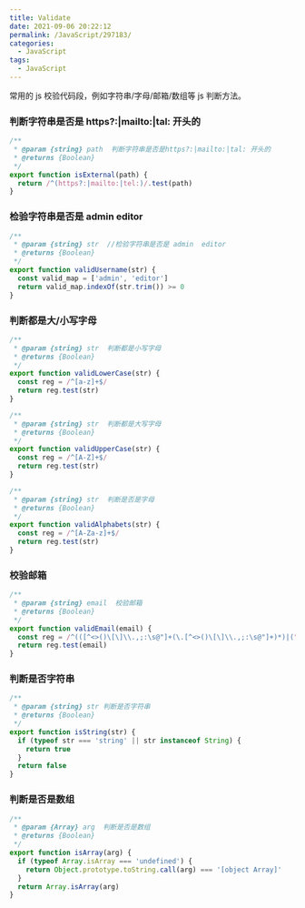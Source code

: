 ```yaml
---
title: Validate
date: 2021-09-06 20:22:12
permalink: /JavaScript/297183/
categories:
  - JavaScript
tags:
  - JavaScript
---
```


常用的 js 校验代码段，例如字符串/字母/邮箱/数组等 js 判断方法。

<!-- more -->

### 判断字符串是否是 https?:|mailto:|tal: 开头的

```javascript
/**
 * @param {string} path  判断字符串是否是https?:|mailto:|tal: 开头的
 * @returns {Boolean}
 */
export function isExternal(path) {
  return /^(https?:|mailto:|tel:)/.test(path)
}
```

### 检验字符串是否是 admin editor

```javascript
/**
 * @param {string} str  //检验字符串是否是 admin  editor
 * @returns {Boolean}
 */
export function validUsername(str) {
  const valid_map = ['admin', 'editor']
  return valid_map.indexOf(str.trim()) >= 0
}
```

### 判断都是大/小写字母

```javascript
/**
 * @param {string} str  判断都是小写字母
 * @returns {Boolean}
 */
export function validLowerCase(str) {
  const reg = /^[a-z]+$/
  return reg.test(str)
}

/**
 * @param {string} str  判断都是大写字母
 * @returns {Boolean}
 */
export function validUpperCase(str) {
  const reg = /^[A-Z]+$/
  return reg.test(str)
}

/**
 * @param {string} str  判断是否是字母
 * @returns {Boolean}
 */
export function validAlphabets(str) {
  const reg = /^[A-Za-z]+$/
  return reg.test(str)
}
```

### 校验邮箱

```javascript
/**
 * @param {string} email  校验邮箱
 * @returns {Boolean}
 */
export function validEmail(email) {
  const reg = /^(([^<>()\[\]\\.,;:\s@"]+(\.[^<>()\[\]\\.,;:\s@"]+)*)|(".+"))@((\[[0-9]{1,3}\.[0-9]{1,3}\.[0-9]{1,3}\.[0-9]{1,3}\])|(([a-zA-Z\-0-9]+\.)+[a-zA-Z]{2,}))$/
  return reg.test(email)
}
```

### 判断是否字符串

```javascript
/**
 * @param {string} str 判断是否字符串
 * @returns {Boolean}
 */
export function isString(str) {
  if (typeof str === 'string' || str instanceof String) {
    return true
  }
  return false
}
```

### 判断是否是数组

```javascript
/**
 * @param {Array} arg  判断是否是数组
 * @returns {Boolean}
 */
export function isArray(arg) {
  if (typeof Array.isArray === 'undefined') {
    return Object.prototype.toString.call(arg) === '[object Array]'
  }
  return Array.isArray(arg)
}
```
